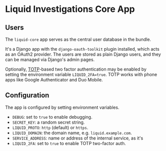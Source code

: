 # Liquid Investigations Core App

## Users
The `liquid-core` app serves as the central user database in the bundle.

It's a Django app with the `django-oauth-toolkit` plugin installed,
which acts as an OAuth2 provider. The users are stored as plain Django
users, and they can be managed via Django's admin pages.

Optionally, [TOTP][]-based two factor authentication may be enabled by setting
the environment variable `LIQUID_2FA=true`. TOTP works with phone apps like
Google Authenticator and Duo Mobile.

[TOTP]: https://en.wikipedia.org/wiki/Time-based_One-time_Password_Algorithm

## Configuration
The app is configured by setting environment variables.

* `DEBUG`: set to `true` to enable debugging.
* `SECRET_KEY`: a random secret string.
* `LIQUID_PROTO`: `http` (default) or `https`.
* `LIQUID_DOMAIN`: the domain name, e.g. `liquid.example.com`.
* `SERVICE_ADDRESS`: name or address of the internal service, as it's
* `LIQUID_2FA`: set to `true` to enable TOTP two-factor auth.
